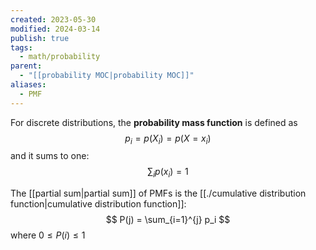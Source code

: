 ```yaml
---
created: 2023-05-30
modified: 2024-03-14
publish: true
tags:
  - math/probability
parent:
  - "[[probability MOC|probability MOC]]"
aliases:
  - PMF
---
```

For discrete distributions, the **probability mass function** is defined as
$$
p_i = p(X_i) = p(X = x_i)
$$
and it sums to one:
$$
\sum_i p(x_i) = 1
$$

The [[partial sum|partial sum]] of PMFs is the [[./cumulative distribution function|cumulative distribution function]]:
$$
P(j) = \sum_{i=1}^{j} p_i
$$
where $0 \le P(i) \le 1$